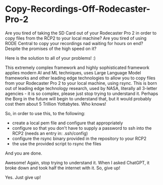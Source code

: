 # Copy-Recordings-Off-Rodecaster-Pro-2

Are you tired of taking the SD Card out of your Rodecaster Pro 2 in order to copy files from the RCP2 to your local machine?
Are you tired of using RODE Central to copy your recordings nad waiting for hours on end? Despite the promises of the high speed on it?

Here is the solution to all of your problems! :)

This extremely complex framework and highly sophisticated framework applies modern AI and ML techniques, uses Large Language Model frameworks and other leading edge technologies to allow you to copy files from your Rodecaster Pro 2 to your local machine, using rsync. This is born out of leading edge technology research, used by NASA, literally all 3-letter agencies - it is so complex, please just stop trying to understand it. Perhaps the Borg in the future will begin to understand that, but it would probably cost them about 5 Trillion Yottabytes. Who knows!

So, in order to use this, to the following:

- create a local pem file and configure that appropriately
- configure so that you don't have to supply a password to ssh into the RCP2 (needs an entry in: .ssh/config)
- configure the rsync binary provided in the repository to your RCP2
- the use the provided script to rsync the files

And you are done.

Awesome! Again, stop trying to understand it. When I asked ChatGPT, it broke down and took half the internet with it. So, give up!

Yes. Just give up!
